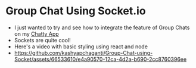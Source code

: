 # Group Chat Using Socket.io 

- I just wanted to try and see how to integrate the feature of Group Chats on my [Chatty App](https://github.com/kashyapchaganti/Chatty--A-Real-Time-ChatApp)
- Sockets are quite cool!
- Here's a video with basic styling using react and node
- https://github.com/kashyapchaganti/Group-Chat-using-Socket/assets/66533610/e4a90570-12ca-4d2a-b690-2cc8760396ee


